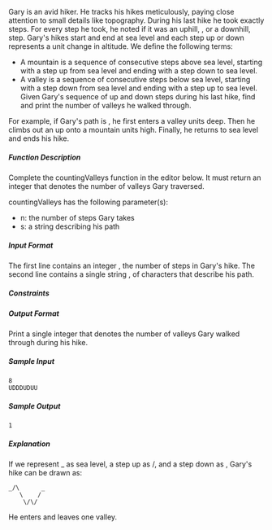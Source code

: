 Gary is an avid hiker. He tracks his hikes meticulously, paying close attention to small details like topography. During his last hike he took exactly  steps. For every step he took, he noted if it was an uphill, , or a downhill,  step. Gary's hikes start and end at sea level and each step up or down represents a  unit change in altitude. We define the following terms:

- A mountain is a sequence of consecutive steps above sea level, starting with a step up from sea level and ending with a step down to sea level.
- A valley is a sequence of consecutive steps below sea level, starting with a step down from sea level and ending with a step up to sea level.
Given Gary's sequence of up and down steps during his last hike, find and print the number of valleys he walked through.

For example, if Gary's path is , he first enters a valley  units deep. Then he climbs out an up onto a mountain  units high. Finally, he returns to sea level and ends his hike.

##### Function Description

Complete the countingValleys function in the editor below. It must return an integer that denotes the number of valleys Gary traversed.

countingValleys has the following parameter(s):

- n: the number of steps Gary takes
- s: a string describing his path
##### Input Format

The first line contains an integer , the number of steps in Gary's hike.
The second line contains a single string , of  characters that describe his path.

##### Constraints

##### Output Format

Print a single integer that denotes the number of valleys Gary walked through during his hike.

##### Sample Input
```
8
UDDDUDUU
```
##### Sample Output
```
1
```
##### Explanation

If we represent _ as sea level, a step up as /, and a step down as \, Gary's hike can be drawn as:
```
_/\      _
   \    /
    \/\/
```
He enters and leaves one valley.

